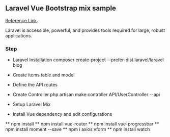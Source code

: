 ## Laravel Vue Bootstrap mix sample

[Reference Link](https://www.codecheef.org/article/vue-laravel-crud-example-with-vue-router-and-sweet-alert).

Laravel is accessible, powerful, and provides tools required for large, robust applications.

### Step

-   Laravel Installation
    composer create-project --prefer-dist laravel/laravel blog

-   Create items table and model

-   Define the API routes

-   Create Controller
    php artisan make:controller API/UserController --api

-   Setup Laravel Mix

-   Install Vue dependency and edit configurations

** npm install
** npm install vue-router
** npm install vue-progressbar
** npm install moment --save
** npm i axios vform
** npm install watch
